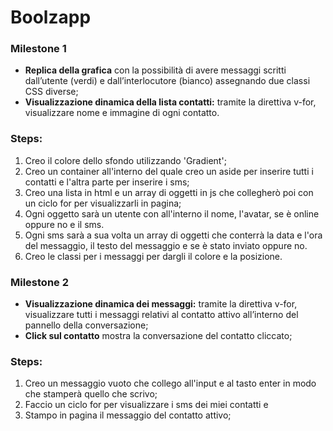 **Boolzapp**
=====

### **Milestone 1** <br>
- **Replica della grafica** con la possibilità di avere messaggi scritti dall’utente (verdi) e dall’interlocutore (bianco) assegnando due classi CSS diverse;
- **Visualizzazione dinamica della lista contatti:** tramite la direttiva v-for, visualizzare nome e immagine di ogni contatto.

### **Steps**:

1. Creo il colore dello sfondo utilizzando 'Gradient';
2. Creo un container all'interno del quale creo un aside per inserire tutti i contatti e l'altra parte per inserire i sms;
3. Creo una lista in html e un array di oggetti in js che collegherò poi con un ciclo for per visualizzarli in pagina;
4. Ogni oggetto sarà un utente con all'interno il nome, l'avatar, se è online oppure no e il sms.
5. Ogni sms sarà a sua volta un array di oggetti che conterrà la data e l'ora del messaggio, il testo del messaggio e se è stato inviato oppure no.
6. Creo le classi per i messaggi per dargli il colore e la posizione.


### **Milestone 2** <br>
- **Visualizzazione dinamica dei messaggi:** tramite la direttiva v-for, visualizzare tutti i messaggi relativi al contatto attivo all’interno del pannello della conversazione;
- **Click sul contatto** mostra la conversazione del contatto cliccato;

### **Steps**:
1. Creo un messaggio vuoto che collego all'input e al tasto enter in modo che stamperà quello che scrivo;
2. Faccio un ciclo for per visualizzare i sms dei miei contatti e 
3. Stampo in pagina il messaggio del contatto attivo;